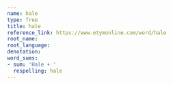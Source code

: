 ```yaml
---
name: hale
type: free
title: hale
reference_link: https://www.etymonline.com/word/hale
root_name: 
root_language: 
denotation: 
word_sums:
- sum: 'Hale + '
  respelling: hale
---
```


